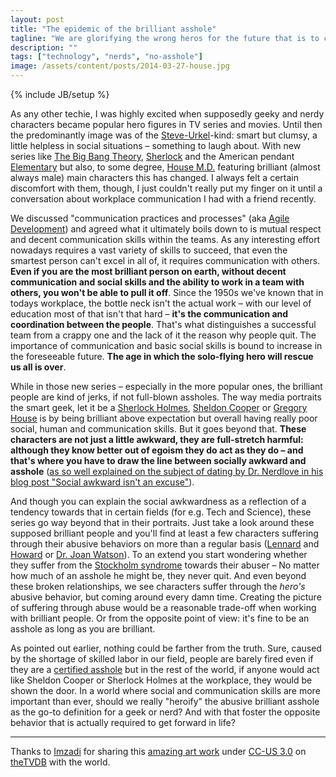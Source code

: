 ```yaml
---
layout: post
title: "The epidemic of the brilliant asshole"
tagline: "We are glorifying the wrong heros for the future that is to come"
description: ""
tags: ["technology", "nerds", "no-asshole"]
image: /assets/content/posts/2014-03-27-house.jpg
---
```

{% include JB/setup %}

As any other techie, I was highly excited when supposedly geeky and nerdy characters became popular hero figures in TV series and movies. Until then the predominantly image was of the [Steve-Urkel](https://en.wikipedia.org/wiki/Steve_Urkel)-kind: smart but clumsy, a little helpless in social situations – something to laugh about. With new series like [The Big Bang Theory](https://en.wikipedia.org/wiki/The_Big_Bang_Theory), [Sherlock](https://en.wikipedia.org/wiki/Sherlock_%28TV_series%29) and the American pendant [Elementary](https://en.wikipedia.org/wiki/Elementary_%28TV_series%29) but also, to some degree, [House M.D.](https://en.wikipedia.org/wiki/House_%28TV_series%29) featuring brilliant (almost always male) main characters this has changed. I always felt a certain discomfort with them, though, I just couldn't really put my finger on it until a conversation about workplace communication I had with a friend recently.

We discussed "communication practices and processes" (aka [Agile Development](http://www.agilemanifesto.org/)) and agreed what it ultimately boils down to is mutual respect and decent communication skills within the teams. As any interesting effort nowadays requires a vast variety of skills to succeed, that even the smartest person can't excel in all of, it requires communication with others. **Even if you are the most brilliant person on earth, without decent communication and social skills and the ability to work in a team with others, you won't be able to pull it off**. Since the 1950s we've known that in todays workplace, the bottle neck isn't the actual work – with our level of education most of that isn't that hard – **it's the communication and coordination between the people**. That's what distinguishes a successful team from a crappy one and the lack of it the reason why people quit. The importance of communication and basic social skills is bound to increase in the foreseeable future. **The age in which the solo-flying hero will rescue us all is over**.

While in those new series – especially in the more popular ones, the brilliant people are kind of jerks, if not full-blown assholes. The way media portraits the smart geek, let it be a [Sherlock Holmes](https://en.wikipedia.org/wiki/Elementary_%28TV_series%29#Cast_and_characters), [Sheldon Cooper](https://en.wikipedia.org/wiki/Sheldon_Cooper) or [Gregory House](https://en.wikipedia.org/wiki/Dr_Gregory_House) is by being brilliant above expectation but overall having really poor social, human and communication skills. But it goes beyond that. **These characters are not just a little awkward, they are full-stretch harmful: although they know better out of egoism they do act as they do – and that's where you have to draw the line between socially awkward and asshole** ([as so well explained on the subject of dating by Dr. Nerdlove in his blog post "Social awkward isn't an excuse"](http://www.doctornerdlove.com/2014/03/socially-awkward-isnt-an-excuse/)).

And though you can explain the social awkwardness as a reflection of a tendency towards that in certain fields (for e.g. Tech and Science), these series go way beyond that in their portraits. Just take a look around these supposed brilliant people and you'll find at least a few characters suffering through their abusive behaviors on more than a regular basis ([Lennard](https://en.wikipedia.org/wiki/Leonard_Hofstadter) and [Howard](https://en.wikipedia.org/wiki/Howard_Wolowitz) or [Dr. Joan Watson](https://en.wikipedia.org/wiki/Dr._Watson#Television)). To an extend you start wondering whether they suffer  from the [Stockholm syndrome](https://en.wikipedia.org/wiki/Stockholm_syndrome) towards their abuser – No matter how much of an asshole he might be, they never quit. And even beyond these broken relationships, we see characters suffer through the *hero's* abusive behavior, but coming around every damn time. Creating the picture of suffering through abuse would be a reasonable trade-off when working with brilliant people. Or from the opposite point of view: it's fine to be an asshole as long as you are brilliant.

As pointed out earlier, nothing could be farther from the truth. Sure, caused by the shortage of skilled labor in our field, people are barely fired even if they are a [certified asshole](http://www.amazon.com/exec/obidos/ASIN/0446698202/bobsutton-20) but in the rest of the world, if anyone would act like Sheldon Cooper or Sherlock Holmes at the workplace, they would be shown the door. In a world where social and communication skills are more important than ever, should we really "heroify" the abusive brilliant asshole as the go-to definition for a geek or nerd? And with that foster the opposite behavior that is actually required to get forward in life?


---

Thanks to [Imzadi](http://thetvdb.com/?tab=artistbanners&amp;id=235) for sharing this [amazing art work](http://thetvdb.com/?tab=seriesfanart&amp;id=73255) under [CC-US 3.0](http://creativecommons.org/licenses/by/3.0/us/) on [theTVDB](http://thetvdb.com) with the world.